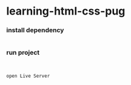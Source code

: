 # learning-html-css-pug
### install dependency
```npm install
```
### run project
```npm run pug
```
```npm run sass
```
    open Live Server
